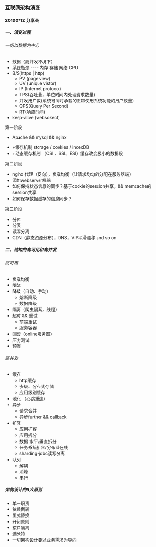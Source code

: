 ### 互联网架构演变
#### 20190712 分享会

##### 一、演变过程
###### 一切以数据为中心
* 数据（高并发环境下）
* 系统瓶颈 ---- 内存 存储 网络 CPU
* B/S(https | http)
    * PV (page view)
    * UV (unique vistor)
    * IP (Internet protocol)
    * TPS(吞吐量，单位时间内处理请求数量)
    * 并发用户数(系统可同时承载的正常使用系统功能的用户数量)
    * QPS(Query Per Second)
    * RT(响应时间)
* keep-alive (websokect)


第一阶段 
* Apache && mysql && nginx

+ +缓存机制 storage / cookies / indexDB 
+ +动态缓存机制 （CSI 、SSI、ESI）缓存改变极小的数据段

第二阶段
+ nginx 代理（反向），负载均衡（让请求均匀的分配在服务器端） 
+ 添加webserver机器
+ 如何保持状态信息的同步？基于cookie的session共享，&& memcache的session共享
+ 如何保存数据缓存的信息同步？

第三阶段
+ 分库
+ 分表
+ 读写分离
+ CDN（静态资源分布），DNS，VIP平滑漂移 and so on



##### 二、结构的高可用和高并发
###### 高可用

* 负载均衡
* 限流
* 降级（自动、手动）
    * 熔断降级
    * 数据降级
* 隔离（爬虫隔离，线程）
* 超时 && 重试
    * 前端重试
    * 服务容器
* 回滚（online服务器）
* 压力测试
* 预案
 
###### 高并发
* 缓存
    * http缓存
    * 多级、分布式存储
    * 应用级别缓存
* 池化 （心跳重连）
* 异步
    * 请求合并
    * 异步further && callback
* 扩容
    * 应用扩容
    * 应用拆分
    * 数据 水平/垂直拆分
    * 任务系统扩容/分布式在线
    * sharding-jdbc读写分离
* 队列
    * 解耦
    * 消峰
    * 串行


##### 架构设计的6大原则
* 单一职责
* 依赖倒转
* 里式替换
* 开闭原则
* 接口隔离
* 迪米特
* 一切架构设计要以业务需求为导向